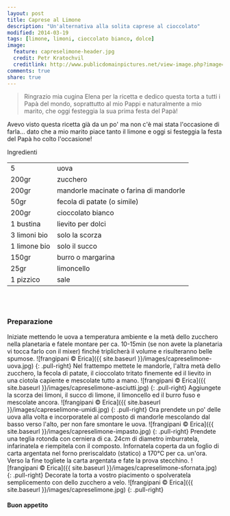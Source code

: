 ```yaml
---
layout: post
title: Caprese al Limone
description: "Un'alternativa alla solita caprese al cioccolato"
modified: 2014-03-19
tags: [limone, limoni, cioccolato bianco, dolce]
image:
  feature: capreselimone-header.jpg
  credit: Petr Kratochvil
  creditlink: http://www.publicdomainpictures.net/view-image.php?image=1453&picture=lemon&large=1
comments: true
share: true
---
```

> Ringrazio mia cugina Elena per la ricetta e dedico questa torta a tutti i Papà del mondo, soprattutto al mio Pappi e naturalmente a mio marito, che oggi festeggia la sua prima festa del Papà!

Avevo visto questa ricetta già da un po' ma non c'è mai stata l'occasione di farla... dato che a mio marito piace tanto il limone e oggi si festeggia la festa del Papà ho colto l'occasione!


<div class="ingredients">
	<div class="ingredients-title">Ingredienti</div>
	<table>
		<tbody>
			<tr>
				<td>5</td>
				<td>uova</td>
			</tr>
			<tr>
				<td>200gr</td>
				<td>zucchero</td>
			</tr>
			<tr>
				<td>200gr</td>
				<td>mandorle macinate o farina di mandorle</td>
			</tr>
			<tr>
				<td>50gr</td>
				<td>fecola di patate (o simile)</td>
			</tr>
			<tr>
				<td>200gr</td>
				<td>cioccolato bianco</td>
			</tr>
			<tr>
				<td>1 bustina</td>
				<td>lievito per dolci</td>
			</tr>
			<tr>
				<td>3 limoni bio</td>
				<td>solo la scorza</td>
			</tr>
			<tr>
				<td>1 limone bio</td>
				<td>solo il succo</td>
			</tr>
			<tr>
				<td>150gr</td>
				<td>burro o margarina</td>
			</tr>
			<tr>
				<td>25gr</td>
				<td>limoncello</td>
			</tr>
			<tr>
				<td>1 pizzico</td>
				<td>sale</td>
			</tr>
		</tbody>
	</table>
	<br></br>
</div>


<h3>
	<font color="grey">
		<i class="icon-cogs"></i>
	</font> Preparazione
</h3>

Iniziate mettendo le uova a temperatura ambiente e la metà dello zucchero nella planetaria e fatele montare per ca. 10-15min (se non avete la planetaria vi tocca farlo con il mixer) finché triplicherà il volume e risulteranno belle spumose.
![frangipani © Erica]({{ site.baseurl }}/images/capreselimone-uova.jpg)
{: .pull-right}
Nel frattempo mettete le mandorle, l'altra metà dello zucchero, la fecola di patate, il cioccolato tritato finemente ed il lievito in una ciotola capiente e mescolate tutto a mano.
![frangipani © Erica]({{ site.baseurl }}/images/capreselimone-asciutti.jpg)
{: .pull-right}
Aggiungete la scorza dei limoni, il succo di limone, il limoncello ed il burro fuso e mescolate ancora.
![frangipani © Erica]({{ site.baseurl }}/images/capreselimone-umidi.jpg)
{: .pull-right}
Ora prendete un po' delle uova alla volta e incorporatele al composto di mandorle mescolando dal basso verso l'alto, per non fare smontare le uova.
![frangipani © Erica]({{ site.baseurl }}/images/capreselimone-impasto.jpg)
{: .pull-right}
Prendete una teglia rotonda con cerniera di ca. 24cm di diametro imburratela, infarinatela e riempitela con il composto. Infornatela coperta da un foglio di carta argentata nel forno preriscaldato (statico) a 170°C per ca. un'ora. Verso la fine togliete la carta argentata e fate la prova stecchino.
![frangipani © Erica]({{ site.baseurl }}/images/capreselimone-sfornata.jpg)
{: .pull-right}
Decorate la torta a vostro piacimento o spolveratela semplicemento con dello zucchero a velo.
![frangipani © Erica]({{ site.baseurl }}/images/capreselimone.jpg)
{: .pull-right}

<h4>Buon appetito
	<font color="red">
		<i class="icon-smile"></i>
	</font>
</h4>
